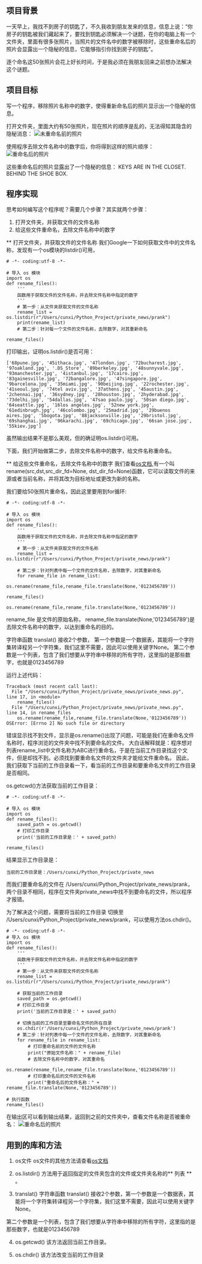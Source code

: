 ## 项目背景

一天早上，我找不到房子的钥匙了，不久我收到朋友发来的信息，信息上说：“你房子的钥匙被我们藏起来了，要找到钥匙必须解决一个谜题，在你的电脑上有一个文件夹，里面有很多张照片，当照片的文件名中的数字被移除时，这些重命名后的照片会显露出一个隐秘的信息，它能够指引你找到房子的钥匙”。

逐个命名这50张照片会花上好长时间，于是我必须在我朋友回来之前想办法解决这个谜题。

## 项目目标

写一个程序，移除照片名称中的数字，使得重新命名后的照片显示出一个隐秘的信息。

打开文件夹，里面大约有50张照片，现在照片的顺序是乱的，无法得知其隐含的隐秘消息：
![未重命名前的照片](/image/original.png)

使用程序去除文件名称中的数字后，你将得到这样的照片顺序：
![重命名后的照片](/image/new.png)

这些重命名后的照片显露出了一个隐秘的信息：
KEYS ARE IN THE CLOSET. BEHIND THE SHOE BOX.


## 程序实现

思考如何编写这个程序呢？需要几个步骤？其实就两个步骤：
1. 打开文件夹，并获取文件的文件名称
2. 给这些文件重命名，去除文件名称中的数字

** 打开文件夹，并获取文件的文件名称
我们Google一下如何获取文件中的文件名称，发现有一个os模块的listdir()可用，
```
# -*- coding:utf-8 -*-

# 导入 os 模块
import os
def rename_files():
    '''
    函数用于获取文件的文件名称，并去除文件名称中指定的数字
    '''
    # 第一步：从文件夹获取文件的文件名称
    rename_list = os.listdir(r"/Users/cunxi/Python_Project/private_news/prank")
    print(rename_list)
    # 第二步：针对每一个文件的文件名称，去除数字，对其重新命名

rename_files()
```

打印输出，证明os.listdir()是否可用：
```
['68pune.jpg', '45ithaca.jpg', '47london.jpg', '72bucharest.jpg', '97oakland.jpg', '.DS_Store', '89berkeley.jpg', '48sunnyvale.jpg', '93manchester.jpg', '4istanbul.jpg', '17cairo.jpg', '83gainesville.jpg', '72bangalore.jpg', '47singapore.jpg', '9barcelona.jpg', '35miami.jpg', '90beijing.jpg', '22rochester.jpg', '41seoul.jpg', '74tel aviv.jpg', '37athens.jpg', '45austin.jpg', '2chennai.jpg', '36sydney.jpg', '28houston.jpg', '2hyderabad.jpg', '73delhi.jpg', '54dallas.jpg', '47sao paulo.jpg', '50san diego.jpg', '64seattle.jpg', '16los angeles.jpg', '52new york.jpg', '61edinbrugh.jpg', '46colombo.jpg', '25madrid.jpg', '29buenos aires.jpg', '5bogota.jpg', '88jacksonville.jpg', '29bristol.jpg', '69shanghai.jpg', '96karachi.jpg', '69chicago.jpg', '66san jose.jpg', '55kiev.jpg']
```

虽然输出结果不是那么美观，但的确证明os.listdir()可用。

下面，我们开始做第二步，去除文件名称中的数字，给文件名称重命名。

** 给这些文件重命名，去除文件名称中的数字
我们查看[os文档](https://docs.python.org/3.6/library/os.html),有一个叫rename(src,dst,src_dir_fd=None, dst_dir_fd=None)函数，它可以读取文件的来源或者当前名称，并将其改为目标地址或更改为新的名称。

我们要给50张照片重命名，因此这里要用到for循环:
```
# -*- coding:utf-8 -*-

# 导入 os 模块
import os
def rename_files():
    '''
    函数用于获取文件的文件名称，并去除文件名称中指定的数字
    '''
    # 第一步：从文件夹获取文件的文件名称
    rename_list = os.listdir(r"/Users/cunxi/Python_Project/private_news/prank")

    # 第二步：针对列表中每一个文件的文件名称，去除数字，对其重新命名
    for rename_file in rename_list:
        os.rename(rename_file,rename_file.translate(None,'0123456789'))

rename_files()
```

```
os.rename(rename_file,rename_file.translate(None,'0123456789'))
```
rename_file 是文件的原始名称，
rename_file.translate(None,'0123456789')是去除文件名称中的数字，以达到重命名的目的。

字符串函数 translat() 接收2个参数，
第一个参数是一个数据表，其能将一个字符集转译程另一个字符集，我们这里不需要，因此可以使用关键字None。
第二个参数是一个列表，包含了我们想要从字符串中移除的所有字符，这里指的是那些数字，也就是0123456789

运行上述代码：
```
Traceback (most recent call last):
  File "/Users/cunxi/Python_Project/private_news/private_news.py", line 17, in <module>
    rename_files()
  File "/Users/cunxi/Python_Project/private_news/private_news.py", line 14, in rename_files
    os.rename(rename_file,rename_file.translate(None,'0123456789'))
OSError: [Errno 2] No such file or directory
```

错误显示找不到文件，显示是os.rename()出现了问题，可能是我们在重命名文件名称时，程序浏览的文件夹中找不到要命名的文件。
大白话解释就是：程序想对列表rename_list中文件名称为ABC进行重命名，于是在当前工作目录找这个文件，但是却找不到。必须找到要重命名文件的文件夹才能给文件重命名。
因此，我们获取下当前的工作目录看一下，看当前的工作目录和要重命名文件的工作目录是否相同。

os.getcwd()方法获取当前的工作目录：
```
# -*- coding:utf-8 -*-

# 导入 os 模块
import os
def rename_files():
    saved_path = os.getcwd()
    # 打印工作目录
    print('当前的工作目录是：' + saved_path)

rename_files()
```

结果显示工作目录是：
```
当前的工作目录是：/Users/cunxi/Python_Project/private_news
```

而我们要重命名的文件在 /Users/cunxi/Python_Project/private_news/prank，两个目录不相同，程序在文件夹private_news中找不到要命名的文件，所以程序才报错。

为了解决这个问题，需要将当前的工作目录 切换至 /Users/cunxi/Python_Project/private_news/prank，可以使用方法os.chdir()。

```
# -*- coding:utf-8 -*-
# 导入 os 模块
import os
def rename_files():
    '''
    函数用于获取文件的文件名称，并去除文件名称中指定的数字
    '''
    # 第一步：从文件夹获取文件的文件名称
    rename_list = os.listdir(r"/Users/cunxi/Python_Project/private_news/prank")

    # 获取当前的工作目录
    saved_path = os.getcwd()
    # 打印工作目录
    print('当前的工作目录是：' + saved_path)

    # 切换当前的工作目录至要命名文件的所在目录
    os.chdir(r'/Users/cunxi/Python_Project/private_news/prank')
    # 第二步：针对列表中每一个文件的文件名称，去除数字，对其重新命名
    for rename_file in rename_list:
        # 打印重命名前的文件的文件名称
        print("原始文件名称：" + rename_file)
        # 去除文件名称中的数字，对其重命名
        os.rename(rename_file,rename_file.translate(None,'0123456789'))
        # 打印重命名后的文件的文件名称
        print("重命名后的文件名称：" + rename_file.translate(None,'0123456789'))

# 执行函数
rename_files()
```

在输出区可以看到输出结果，返回到之前的文件夹中，查看文件名称是否被重命名：
![重命名后的照片](/image/new.png)


## 用到的库和方法

1. os文件
os文件的其他方法请查看[os文档](https://docs.python.org/3.6/library/os.html)

2. os.listdir()
方法用于返回指定的文件夹包含的文件或文件夹名称的** 列表 ** 。

3. translat()
字符串函数 translat() 接收2个参数，第一个参数是一个数据表，其能将一个字符集转译程另一个字符集，我们这里不需要，因此可以使用关键字None。

第二个参数是一个列表，包含了我们想要从字符串中移除的所有字符，这里指的是那些数字，也就是0123456789

4. os.getcwd()
该方法返回当前工作目录。

5. os.chdir()
该方法改变当前的工作目录



